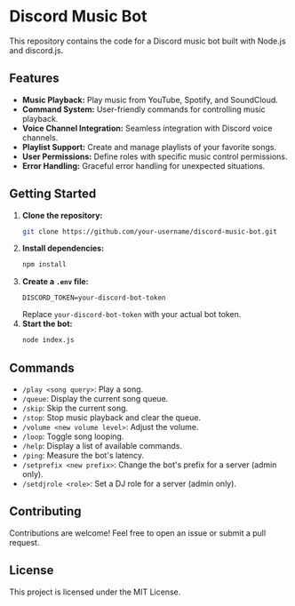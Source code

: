 # Discord Music Bot

This repository contains the code for a Discord music bot built with Node.js and discord.js.

## Features

* **Music Playback:** Play music from YouTube, Spotify, and SoundCloud.
* **Command System:** User-friendly commands for controlling music playback.
* **Voice Channel Integration:** Seamless integration with Discord voice channels.
* **Playlist Support:** Create and manage playlists of your favorite songs.
* **User Permissions:** Define roles with specific music control permissions.
* **Error Handling:** Graceful error handling for unexpected situations.

## Getting Started

1. **Clone the repository:**
   ```bash
   git clone https://github.com/your-username/discord-music-bot.git
   ```
2. **Install dependencies:**
   ```bash
   npm install
   ```
3. **Create a `.env` file:**
   ```
   DISCORD_TOKEN=your-discord-bot-token
   ```
   Replace `your-discord-bot-token` with your actual bot token.
4. **Start the bot:**
   ```bash
   node index.js
   ```

## Commands

* `/play <song query>`: Play a song.
* `/queue`: Display the current song queue.
* `/skip`: Skip the current song.
* `/stop`: Stop music playback and clear the queue.
* `/volume <new volume level>`: Adjust the volume.
* `/loop`: Toggle song looping.
* `/help`: Display a list of available commands.
* `/ping`: Measure the bot's latency.
* `/setprefix <new prefix>`: Change the bot's prefix for a server (admin only).
* `/setdjrole <role>`: Set a DJ role for a server (admin only).

## Contributing

Contributions are welcome! Feel free to open an issue or submit a pull request.

## License

This project is licensed under the MIT License.